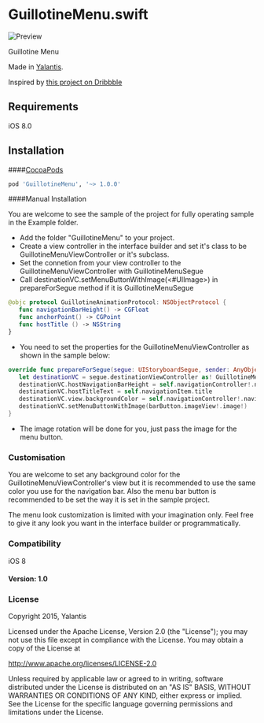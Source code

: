 
# GuillotineMenu.swift
![Preview](https://d13yacurqjgara.cloudfront.net/users/495792/screenshots/2018249/draft_06.gif)

Guillotine Menu

Made in [Yalantis](http://yalantis.com/).

Inspired by [this project on Dribbble](https://dribbble.com/shots/2018249-Side-Topbar-Animation)

## Requirements
iOS 8.0

## Installation

####[CocoaPods](http://cocoapods.org)
```ruby
pod 'GuillotineMenu', '~> 1.0.0'
```

####Manual Installation

You are welcome to see the sample of the project for fully operating sample in the Example folder.

* Add the folder "GuillotineMenu" to your project.
* Create a view controller in the interface builder and set it's class to be GuillotineMenuViewController or it's subclass.
* Set the connetion from your view controller to the GuillotineMenuViewController with GuillotineMenuSegue
* Call destinationVC.setMenuButtonWithImage(<#UIImage>) in prepareForSegue method if it is GuillotineMenuSegue

```swift
@objc protocol GuillotineAnimationProtocol: NSObjectProtocol {
   func navigationBarHeight() -> CGFloat
   func anchorPoint() -> CGPoint
   func hostTitle () -> NSString
}
```

* You need to set the properties for the GuillotineMenuViewController as shown in the sample below: 

```swift
override func prepareForSegue(segue: UIStoryboardSegue, sender: AnyObject?) {
   let destinationVC = segue.destinationViewController as! GuillotineMenuViewController
   destinationVC.hostNavigationBarHeight = self.navigationController!.navigationBar.frame.size.height
   destinationVC.hostTitleText = self.navigationItem.title
   destinationVC.view.backgroundColor = self.navigationController!.navigationBar.barTintColor
   destinationVC.setMenuButtonWithImage(barButton.imageView!.image!)
}
```

* The image rotation will be done for you, just pass the image for the menu button.

### Customisation

You are welcome to set any background color for the GuillotineMenuViewController's view but it is recommended to use the same color you use for the navigation bar.
Also the menu bar button is recommended to be set the way it is set in the sample project.

The menu look customization is limited with your imagination only. Feel free to give it any look you want in the interface builder or programmatically.

### Compatibility

iOS 8

#### Version: 1.0

### License

Copyright 2015, Yalantis

Licensed under the Apache License, Version 2.0 (the "License");
you may not use this file except in compliance with the License.
You may obtain a copy of the License at

http://www.apache.org/licenses/LICENSE-2.0

Unless required by applicable law or agreed to in writing, software
distributed under the License is distributed on an "AS IS" BASIS,
WITHOUT WARRANTIES OR CONDITIONS OF ANY KIND, either express or implied.
See the License for the specific language governing permissions and
limitations under the License.

